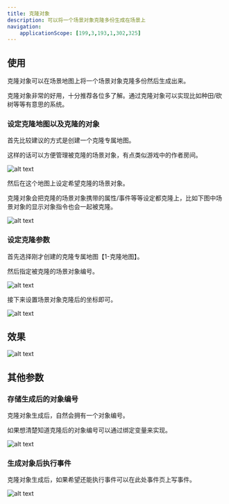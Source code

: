 ```yaml
---
title: 克隆对象
description: 可以将一个场景对象克隆多份生成在场景上
navigation:
    applicationScope: [199,3,193,1,302,325]
---
```


## 使用

克隆对象可以在场景地图上将一个场景对象克隆多份然后生成出来。

克隆对象非常的好用，十分推荐各位多了解。通过克隆对象可以实现比如种田/砍树等等有意思的系统。

### 设定克隆地图以及克隆的对象

首先比较建议的方式是创建一个克隆专属地图。

这样的话可以方便管理被克隆的场景对象，有点类似游戏中的作者房间。

![alt text](https://assbak.gcw.wiki/gcw/image/zh_hans/commands/sceneobject/cloneobject/image.png)

然后在这个地图上设定希望克隆的场景对象。

克隆对象会把克隆的场景对象携带的属性/事件等等设定都克隆上，比如下图中场景对象的显示对象指令也会一起被克隆。

![alt text](https://assbak.gcw.wiki/gcw/image/zh_hans/commands/sceneobject/cloneobject/image-1.png)

### 设定克隆参数

首先选择刚才创建的克隆专属地图【1-克隆地图】。

然后指定被克隆的场景对象编号。

![alt text](https://assbak.gcw.wiki/gcw/image/zh_hans/commands/sceneobject/cloneobject/image-2.png)

接下来设置场景对象克隆后的坐标即可。

![alt text](https://assbak.gcw.wiki/gcw/image/zh_hans/commands/sceneobject/cloneobject/image-3.png)

## 效果

![alt text](https://assbak.gcw.wiki/gcw/image/zh_hans/commands/sceneobject/cloneobject/1.gif)


## 其他参数

### 存储生成后的对象编号

克隆对象生成后，自然会拥有一个对象编号。

如果想清楚知道克隆后的对象编号可以通过绑定变量来实现。

![alt text](https://assbak.gcw.wiki/gcw/image/zh_hans/commands/sceneobject/cloneobject/image-4.png)

### 生成对象后执行事件

克隆对象生成后，如果希望还能执行事件可以在此处事件页上写事件。

![alt text](https://assbak.gcw.wiki/gcw/image/zh_hans/commands/sceneobject/cloneobject/image-5.png)
